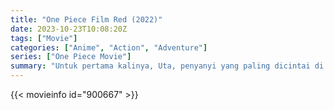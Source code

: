 ```yaml
---
title: "One Piece Film Red (2022)"
date: 2023-10-23T10:08:20Z
tags: ["Movie"]
categories: ["Anime", "Action", "Adventure"]
series: ["One Piece Movie"]
summary: "Untuk pertama kalinya, Uta, penyanyi yang paling dicintai di dunia, akan mengungkapkan dirinya kepada dunia melalui konser langsung. Suara yang ditunggu-tunggu seluruh dunia akan segera bergema."
---
```


<mux-player stream-type="on-demand"
src="https://kp3d-my.sharepoint.com/personal/ryoo_kp3d_onmicrosoft_com/_layouts/15/download.aspx?share=ERe9nACFT5JNjECbcKJtoKMBQdl-KKCrG70hhGsslwgaDg" prefer-playback="mse" controls>

</mux-player>


{{< movieinfo id="900667" >}}

<script src="https://cdn.jsdelivr.net/npm/@mux/mux-player"></script>

 <script type="application/ld+json ">
{
"@context": "https://schema.org/",
"@type": "VideoObject",
"name": "One Piece Film Red (2022)",
"contentUrl": "https://stream.mux.com/02yi5h4ovKcYEEOkxO1PS4DtK9EDBT02Gd4zDvyOIFiKU.m3u8",
"thumbnailUrl": "https://www.themoviedb.org/t/p/original/3EBoeZr9z6k905ONB7vWo5WuHeV.jpg?width=314&fit_mode=preserve&time=25",
"uploadDate": "2023-10-23T10:08:20Z",
}

</script>